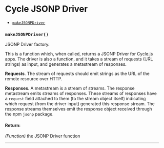 
# Cycle JSONP Driver

- [`makeJSONPDriver`](#makeJSONPDriver)

### <a id="makeJSONPDriver"></a> `makeJSONPDriver()`

JSONP Driver factory.

This is a function which, when called, returns a JSONP Driver for Cycle.js
apps. The driver is also a function, and it takes a stream of requests
(URL strings) as input, and generates a metastream of responses.

**Requests**. The stream of requests should emit strings as the URL of the
remote resource over HTTP.

**Responses**. A metastream is a stream of streams. The response metastream
emits streams of responses. These streams of responses have a `request`
field attached to them (to the stream object itself) indicating which
request (from the driver input) generated this response stream. The
response streams themselves emit the response object received through the
npm `jsonp` package.

#### Return:

*(Function)* the JSONP Driver function

- - -

